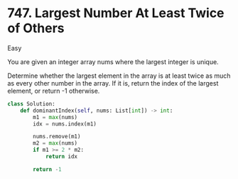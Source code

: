 # 747. Largest Number At Least Twice of Others

Easy

You are given an integer array nums where the largest integer is unique.

Determine whether the largest element in the array is at least twice as much as every other number in the array. If it is, return the index of the largest element, or return -1 otherwise.

```python
class Solution:
    def dominantIndex(self, nums: List[int]) -> int:
        m1 = max(nums)
        idx = nums.index(m1)

        nums.remove(m1)
        m2 = max(nums)
        if m1 >= 2 * m2:
            return idx

        return -1
```
